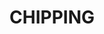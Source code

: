---
layout: product
title: "CHIPPING"
price: "300" 
desc: "Akrilna boja 17mL"
img_path: "/assets/img/A.MIG-0044.jpg"
brand: "AMMO"
available: true
special_offer: true
new: false
soon: false
cat: "020000"
subcat: "020100"
subsubcat: "020101"
sifra: "A.MIG-0044"
popular: true
---